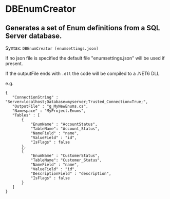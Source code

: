 # DBEnumCreator

## Generates a set of Enum definitions from a SQL Server database.

Syntax:
  `DBEnumCreator [enumsettings.json]`

If no json file is specified the default file "enumsettings.json" will be used if present.

If the outputFile ends with `.dll` the code will be compiled to a .NET6 DLL

e.g.
````
{
   "ConnectionString" : "Server=localhost;Database=myserver;Trusted_Connection=True;",
   "OutputFile" : "g_MyNewEnums.cs",
   "Namespace" : "MyProject.Enums",
   "Tables" : [
       {
           "EnumName" : "AccountStatus",
           "TableName": "Account_Status",
           "NameField" : "name",
           "ValueField" : "id",
           "IsFlags" : false
       },
       {
           "EnumName" : "CustomerStatus",
           "TableName": "Customer_Status",
           "NameField" : "name",
           "ValueField" : "id",
           "DescriptionField" : "description",
           "IsFlags" : false
       }
   ]
}
````

